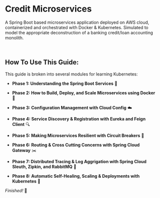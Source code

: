 # Credit Microservices
A Spring Boot based microservices application deployed on AWS cloud, containerized and orchestrated with Docker &amp; Kubernetes. Simulated to model the appropriate deconstruction of a banking credit/loan accounting monolith.

<br>

## How To Use This Guide:
This guide is broken into several modules for learning Kubernetes:

- **Phase 1: Understanding the Spring Boot Services** :brain:

- **Phase 2: How to Build, Deploy, and Scale Microservices using Docker** :whale:

- **Phase 3: Configuration Management with Cloud Config** :cloud:

- **Phase 4: Service Discovery & Registration with Eureka and Feign Client** :mag:

- **Phase 5: Making Microservices Resilient with Circuit Breakers** :muscle:

- **Phase 6: Routing &  Cross Cutting Concerns with Spring Cloud Gateway** :scissors:

- **Phase 7: Distributed Tracing & Log Aggrigation with Spring Cloud Sleuth, Zipkin, and RabbitMQ** :incoming_envelope:

- **Phase 8: Automatic Self-Healing, Scaling & Deployments with Kubernetes** :octopus:

*Finished!* :tada:


